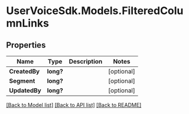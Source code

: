 # UserVoiceSdk.Models.FilteredColumnLinks
## Properties

Name | Type | Description | Notes
------------ | ------------- | ------------- | -------------
**CreatedBy** | **long?** |  | [optional] 
**Segment** | **long?** |  | [optional] 
**UpdatedBy** | **long?** |  | [optional] 

[[Back to Model list]](../README.md#documentation-for-models) [[Back to API list]](../README.md#documentation-for-api-endpoints) [[Back to README]](../README.md)

